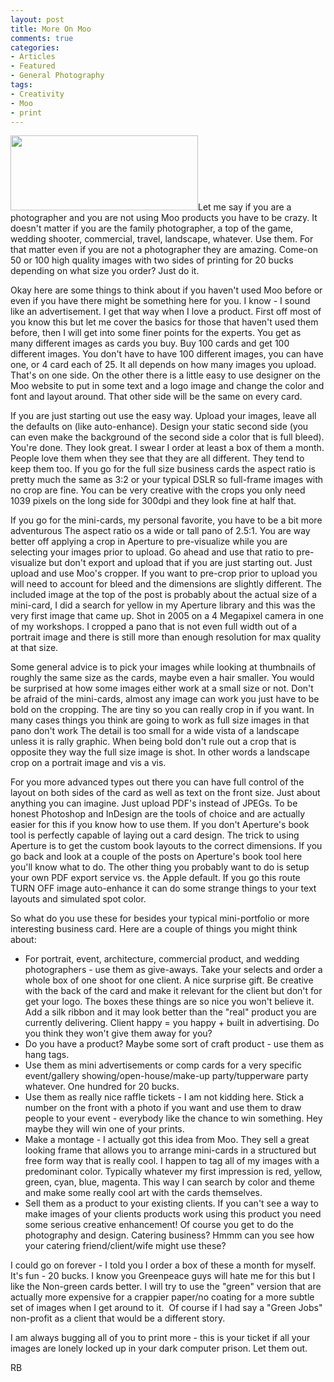 ```yaml
---
layout: post
title: More On Moo
comments: true
categories:
- Articles
- Featured
- General Photography
tags:
- Creativity
- Moo
- print
---
```

<a rel="prettyPhoto" href="http://photo.rwboyer.com/wp-content/uploads/2010/08/DSC0007-moo.jpg"><img class="alignleft size-medium wp-image-2280" title="DSC0007-moo" src="http://photo.rwboyer.com/wp-content/uploads/2010/08/DSC0007-moo-300x120.jpg" alt="" width="300" height="120" /></a>Let me say if you are a photographer and you are not using Moo products you have to be crazy. It doesn't matter if you are the family photographer, a top of the game, wedding shooter, commercial, travel, landscape, whatever. Use them. For that matter even if you are not a photographer they are amazing. Come-on 50 or 100 high quality images with two sides of printing for 20 bucks depending on what size you order? Just do it.

Okay here are some things to think about if you haven't used Moo before or even if you have there might be something here for you. I know - I sound like an advertisement. I get that way when I love a product. First off most of you know this but let me cover the basics for those that haven't used them before, then I will get into some finer points for the experts. You get as many different images as cards you buy. Buy 100 cards and get 100 different images. You don't have to have 100 different images, you can have one, or 4 card each of 25. It all depends on how many images you upload. That's on one side. On the other there is a little easy to use designer on the Moo website to put in some text and a logo image and change the color and font and layout around. That other side will be the same on every card.

If you are just starting out use the easy way. Upload your images, leave all the defaults on (like auto-enhance). Design your static second side (you can even make the background of the second side a color that is full bleed). You're done. They look great. I swear I order at least a box of them a month. People love them when they see that they are all different. They tend to keep them too. If you go for the full size business cards the aspect ratio is pretty much the same as 3:2 or your typical DSLR so full-frame images with no crop are fine. You can be very creative with the crops you only need 1039 pixels on the long side for 300dpi and they look fine at half that.

If you go for the mini-cards, my personal favorite, you have to be a bit more adventurous The aspect ratio os a wide or tall pano of 2.5:1. You are way better off applying a crop in Aperture to pre-visualize while you are selecting your images prior to upload. Go ahead and use that ratio to pre-visualize but don't export and upload that if you are just starting out. Just upload and use Moo's cropper. If you want to pre-crop prior to upload you will need to account for bleed and the dimensions are slightly different. The included image at the top of the post is probably about the actual size of a mini-card, I did a search for yellow in my Aperture library and this was the very first image that came up. Shot in 2005 on a 4 Megapixel camera in one of my workshops. I cropped a pano that is not even full width out of a portrait image and there is still more than enough resolution for max quality at that size.

Some general advice is to pick your images while looking at thumbnails of roughly the same size as the cards, maybe even a hair smaller. You would be surprised at how some images either work at a small size or not. Don't be afraid of the mini-cards, almost any image can work you just have to be bold on the cropping. The are tiny so you can really crop in if you want. In many cases things you think are going to work as full size images in that pano don't work The detail is too small for a wide vista of a landscape unless it is rally graphic. When being bold don't rule out a crop that is opposite they way the full size image is shot. In other words a landscape crop on a portrait image and vis a vis.

For you more advanced types out there you can have full control of the layout on both sides of the card as well as text on the front size. Just about anything you can imagine. Just upload PDF's instead of JPEGs. To be honest Photoshop and InDesign are the tools of choice and are actually easier for this if you know how to use them. If you don't Aperture's book tool is perfectly capable of laying out a card design. The trick to using Aperture is to get the custom book layouts to the correct dimensions. If you go back and look at a couple of the posts on Aperture's book tool here you'll know what to do. The other thing you probably want to do is setup your own PDF export service vs. the Apple default. If you go this route TURN OFF image auto-enhance it can do some strange things to your text layouts and simulated spot color.

So what do you use these for besides your typical mini-portfolio or more interesting business card. Here are a couple of things you might think about:
<ul>
	<li>For portrait, event, architecture, commercial product, and wedding photographers - use them as give-aways. Take your selects and order a whole box of one shoot for one client. A nice surprise gift. Be creative with the back of the card and make it relevant for the client but don't for get your logo. The boxes these things are so nice you won't believe it. Add a silk ribbon and it may look better than the "real" product you are currently delivering. Client happy = you happy + built in advertising. Do you think they won't give them away for you?</li>
	<li>Do you have a product? Maybe some sort of craft product - use them as hang tags.</li>
	<li>Use them as mini advertisements or comp cards for a very specific event/gallery showing/open-house/make-up party/tupperware party whatever. One hundred for 20 bucks.</li>
	<li>Use them as really nice raffle tickets - I am not kidding here. Stick a number on the front with a photo if you want and use them to draw people to your event - everybody like the chance to win something. Hey maybe they will win one of your prints.</li>
	<li>Make a montage - I actually got this idea from Moo. They sell a great looking frame that allows you to arrange mini-cards in a structured but free form way that is really cool. I happen to tag all of my images with a predominant color. Typically whatever my first impression is red, yellow, green, cyan, blue, magenta. This way I can search by color and theme and make some really cool art with the cards themselves.</li>
	<li>Sell them as a product to your existing clients. If you can't see a way to make images of your clients products work using this product you need some serious creative enhancement! Of course you get to do the photography and design. Catering business? Hmmm can you see how your catering friend/client/wife might use these?</li>
</ul>
I could go on forever - I told you I order a box of these a month for myself. It's fun - 20 bucks. I know you Greenpeace guys will hate me for this but I like the Non-green cards better. I will try to use the "green" version that are actually more expensive for a crappier paper/no coating for a more subtle set of images when I get around to it.  Of course if I had say a "Green Jobs" non-profit as a client that would be a different story.

I am always bugging all of you to print more - this is your ticket if all your images are lonely locked up in your dark computer prison. Let them out.

RB